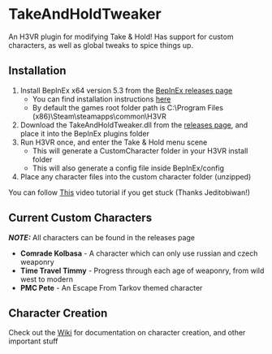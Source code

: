 # TakeAndHoldTweaker
An H3VR plugin for modifying Take &amp; Hold! Has support for custom characters, as well as global tweaks to spice things up.

## Installation
1. Install BepInEx x64 version 5.3 from the [BepInEx releases page](https://github.com/BepInEx/BepInEx/releases)
    - You can find installation instructions [here](https://bepinex.github.io/bepinex_docs/master/articles/user_guide/installation/index.html?tabs=tabid-win)
    - By default the games root folder path is C:\Program Files (x86)\Steam\steamapps\common\H3VR
2. Download the TakeAndHoldTweaker.dll from the [releases page](https://github.com/devyndamonster/TakeAndHoldTweaker/releases), and place it into the BepInEx plugins folder
3. Run H3VR once, and enter the Take &amp; Hold menu scene
    - This will generate a CustomCharacter folder in your H3VR install folder
    - This will also generate a config file inside BepInEx/config
4. Place any character files into the custom character folder (unzipped)

You can follow [This](https://www.youtube.com/watch?v=IRRwW19hcRk) video tutorial if you get stuck (Thanks Jeditobiwan!)

## Current Custom Characters

***NOTE:*** All characters can be found in the releases page

- **Comrade Kolbasa** \- A character which can only use russian and czech weaponry
- **Time Travel Timmy** \- Progress through each age of weaponry, from wild west to modern
- **PMC Pete** \- An Escape From Tarkov themed character

## Character Creation
Check out the [Wiki](https://github.com/devyndamonster/TakeAndHoldTweaker/wiki) for documentation on character creation, and other important stuff

